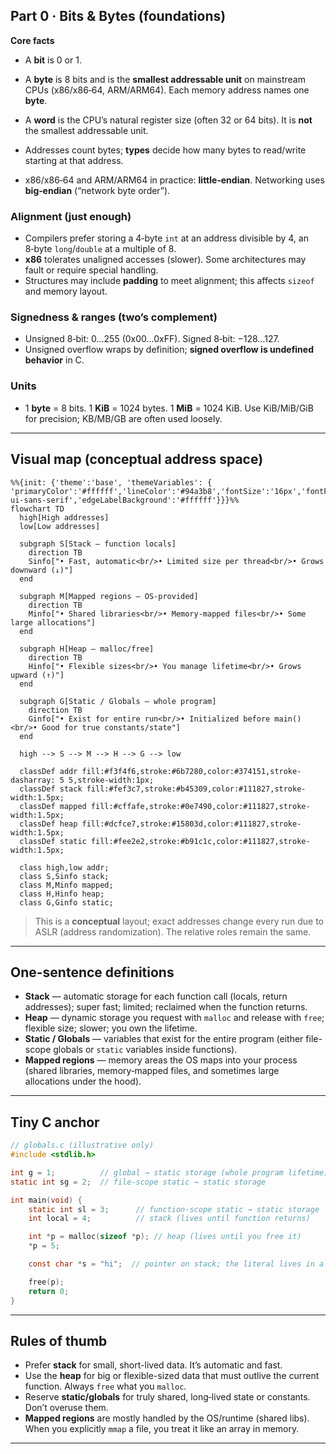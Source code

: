 ## Part 0 · Bits & Bytes (foundations)

**Core facts**

* A **bit** is 0 or 1.
* A **byte** is 8 bits and is the **smallest addressable unit** on mainstream CPUs (x86/x86‑64, ARM/ARM64). Each memory address names one **byte**.
* A **word** is the CPU’s natural register size (often 32 or 64 bits). It is **not** the smallest addressable unit.
* Addresses count bytes; **types** decide how many bytes to read/write starting at that address.



* x86/x86‑64 and ARM/ARM64 in practice: **little‑endian**. Networking uses **big‑endian** (“network byte order”).

### Alignment (just enough)

* Compilers prefer storing a 4‑byte `int` at an address divisible by 4, an 8‑byte `long`/`double` at a multiple of 8.
* **x86** tolerates unaligned accesses (slower). Some architectures may fault or require special handling.
* Structures may include **padding** to meet alignment; this affects `sizeof` and memory layout.

### Signedness & ranges (two’s complement)

* Unsigned 8‑bit: 0…255 (0x00…0xFF). Signed 8‑bit: −128…127.
* Unsigned overflow wraps by definition; **signed overflow is undefined behavior** in C.

### Units

* 1 **byte** = 8 bits. 1 **KiB** = 1024 bytes. 1 **MiB** = 1024 KiB. Use KiB/MiB/GiB for precision; KB/MB/GB are often used loosely.

---

## Visual map (conceptual address space)

```mermaid
%%{init: {'theme':'base', 'themeVariables': { 'primaryColor':'#ffffff','lineColor':'#94a3b8','fontSize':'16px','fontFamily':'Inter, ui-sans-serif','edgeLabelBackground':'#ffffff'}}}%%
flowchart TD
  high[High addresses]
  low[Low addresses]

  subgraph S[Stack — function locals]
    direction TB
    Sinfo["• Fast, automatic<br/>• Limited size per thread<br/>• Grows downward (↓)"]
  end

  subgraph M[Mapped regions — OS-provided]
    direction TB
    Minfo["• Shared libraries<br/>• Memory‑mapped files<br/>• Some large allocations"]
  end

  subgraph H[Heap — malloc/free]
    direction TB
    Hinfo["• Flexible sizes<br/>• You manage lifetime<br/>• Grows upward (↑)"]
  end

  subgraph G[Static / Globals — whole program]
    direction TB
    Ginfo["• Exist for entire run<br/>• Initialized before main()<br/>• Good for true constants/state"]
  end

  high --> S --> M --> H --> G --> low

  classDef addr fill:#f3f4f6,stroke:#6b7280,color:#374151,stroke-dasharray: 5 5,stroke-width:1px;
  classDef stack fill:#fef3c7,stroke:#b45309,color:#111827,stroke-width:1.5px;
  classDef mapped fill:#cffafe,stroke:#0e7490,color:#111827,stroke-width:1.5px;
  classDef heap fill:#dcfce7,stroke:#15803d,color:#111827,stroke-width:1.5px;
  classDef static fill:#fee2e2,stroke:#b91c1c,color:#111827,stroke-width:1.5px;

  class high,low addr;
  class S,Sinfo stack;
  class M,Minfo mapped;
  class H,Hinfo heap;
  class G,Ginfo static;
```

> This is a **conceptual** layout; exact addresses change every run due to ASLR (address randomization). The relative roles remain the same.

---

## One-sentence definitions

* **Stack** — automatic storage for each function call (locals, return addresses); super fast; limited; reclaimed when the function returns.
* **Heap** — dynamic storage you request with `malloc` and release with `free`; flexible size; slower; you own the lifetime.
* **Static / Globals** — variables that exist for the entire program (either file-scope globals or `static` variables inside functions).
* **Mapped regions** — memory areas the OS maps into your process (shared libraries, memory‑mapped files, and sometimes large allocations under the hood).

---

## Tiny C anchor

```c
// globals.c (illustrative only)
#include <stdlib.h>

int g = 1;          // global → static storage (whole program lifetime)
static int sg = 2;  // file-scope static → static storage

int main(void) {
    static int sl = 3;      // function-scope static → static storage
    int local = 4;          // stack (lives until function returns)

    int *p = malloc(sizeof *p); // heap (lives until you free it)
    *p = 5;

    const char *s = "hi";  // pointer on stack; the literal lives in a mapped, read-only region

    free(p);
    return 0;
}
```

---

## Rules of thumb

* Prefer **stack** for small, short-lived data. It’s automatic and fast.
* Use the **heap** for big or flexible-sized data that must outlive the current function. Always `free` what you `malloc`.
* Reserve **static/globals** for truly shared, long‑lived state or constants. Don’t overuse them.
* **Mapped regions** are mostly handled by the OS/runtime (shared libs). When you explicitly `mmap` a file, you treat it like an array in memory.

---

